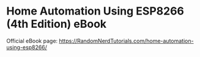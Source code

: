 # Home Automation Using ESP8266 (4th Edition) eBook
Official eBook page: https://RandomNerdTutorials.com/home-automation-using-esp8266/
